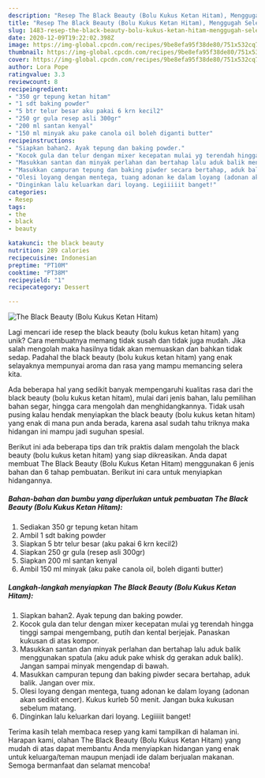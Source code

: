 ```yaml
---
description: "Resep The Black Beauty (Bolu Kukus Ketan Hitam), Menggugah Selera"
title: "Resep The Black Beauty (Bolu Kukus Ketan Hitam), Menggugah Selera"
slug: 1483-resep-the-black-beauty-bolu-kukus-ketan-hitam-menggugah-selera
date: 2020-12-09T19:22:02.398Z
image: https://img-global.cpcdn.com/recipes/9be8efa95f38de80/751x532cq70/the-black-beauty-bolu-kukus-ketan-hitam-foto-resep-utama.jpg
thumbnail: https://img-global.cpcdn.com/recipes/9be8efa95f38de80/751x532cq70/the-black-beauty-bolu-kukus-ketan-hitam-foto-resep-utama.jpg
cover: https://img-global.cpcdn.com/recipes/9be8efa95f38de80/751x532cq70/the-black-beauty-bolu-kukus-ketan-hitam-foto-resep-utama.jpg
author: Lora Pope
ratingvalue: 3.3
reviewcount: 8
recipeingredient:
- "350 gr tepung ketan hitam"
- "1 sdt baking powder"
- "5 btr telur besar aku pakai 6 krn kecil2"
- "250 gr gula resep asli 300gr"
- "200 ml santan kenyal"
- "150 ml minyak aku pake canola oil boleh diganti butter"
recipeinstructions:
- "Siapkan bahan2. Ayak tepung dan baking powder."
- "Kocok gula dan telur dengan mixer kecepatan mulai yg terendah hingga tinggi sampai mengembang, putih dan kental berjejak. Panaskan kukusan di atas kompor."
- "Masukkan santan dan minyak perlahan dan bertahap lalu aduk balik menggunakan spatula (aku aduk pake whisk dg gerakan aduk balik). Jangan sampai minyak mengendap di bawah."
- "Masukkan campuran tepung dan baking piwder secara bertahap, aduk balik. Jangan over mix."
- "Olesi loyang dengan mentega, tuang adonan ke dalam loyang (adonan akan sedikit encer). Kukus kurleb 50 menit. Jangan buka kukusan sebelum matang."
- "Dinginkan lalu keluarkan dari loyang. Legiiiiit banget!"
categories:
- Resep
tags:
- the
- black
- beauty

katakunci: the black beauty 
nutrition: 289 calories
recipecuisine: Indonesian
preptime: "PT10M"
cooktime: "PT38M"
recipeyield: "1"
recipecategory: Dessert

---
```



![The Black Beauty (Bolu Kukus Ketan Hitam)](https://img-global.cpcdn.com/recipes/9be8efa95f38de80/751x532cq70/the-black-beauty-bolu-kukus-ketan-hitam-foto-resep-utama.jpg)

Lagi mencari ide resep the black beauty (bolu kukus ketan hitam) yang unik? Cara membuatnya memang tidak susah dan tidak juga mudah. Jika salah mengolah maka hasilnya tidak akan memuaskan dan bahkan tidak sedap. Padahal the black beauty (bolu kukus ketan hitam) yang enak selayaknya mempunyai aroma dan rasa yang mampu memancing selera kita.

Ada beberapa hal yang sedikit banyak mempengaruhi kualitas rasa dari the black beauty (bolu kukus ketan hitam), mulai dari jenis bahan, lalu pemilihan bahan segar, hingga cara mengolah dan menghidangkannya. Tidak usah pusing kalau hendak menyiapkan the black beauty (bolu kukus ketan hitam) yang enak di mana pun anda berada, karena asal sudah tahu triknya maka hidangan ini mampu jadi suguhan spesial.




Berikut ini ada beberapa tips dan trik praktis dalam mengolah the black beauty (bolu kukus ketan hitam) yang siap dikreasikan. Anda dapat membuat The Black Beauty (Bolu Kukus Ketan Hitam) menggunakan 6 jenis bahan dan 6 tahap pembuatan. Berikut ini cara untuk menyiapkan hidangannya.

<!--inarticleads1-->

##### Bahan-bahan dan bumbu yang diperlukan untuk pembuatan The Black Beauty (Bolu Kukus Ketan Hitam):

1. Sediakan 350 gr tepung ketan hitam
1. Ambil 1 sdt baking powder
1. Siapkan 5 btr telur besar (aku pakai 6 krn kecil2)
1. Siapkan 250 gr gula (resep asli 300gr)
1. Siapkan 200 ml santan kenyal
1. Ambil 150 ml minyak (aku pake canola oil, boleh diganti butter)




<!--inarticleads2-->

##### Langkah-langkah menyiapkan The Black Beauty (Bolu Kukus Ketan Hitam):

1. Siapkan bahan2. Ayak tepung dan baking powder.
1. Kocok gula dan telur dengan mixer kecepatan mulai yg terendah hingga tinggi sampai mengembang, putih dan kental berjejak. Panaskan kukusan di atas kompor.
1. Masukkan santan dan minyak perlahan dan bertahap lalu aduk balik menggunakan spatula (aku aduk pake whisk dg gerakan aduk balik). Jangan sampai minyak mengendap di bawah.
1. Masukkan campuran tepung dan baking piwder secara bertahap, aduk balik. Jangan over mix.
1. Olesi loyang dengan mentega, tuang adonan ke dalam loyang (adonan akan sedikit encer). Kukus kurleb 50 menit. Jangan buka kukusan sebelum matang.
1. Dinginkan lalu keluarkan dari loyang. Legiiiiit banget!




Terima kasih telah membaca resep yang kami tampilkan di halaman ini. Harapan kami, olahan The Black Beauty (Bolu Kukus Ketan Hitam) yang mudah di atas dapat membantu Anda menyiapkan hidangan yang enak untuk keluarga/teman maupun menjadi ide dalam berjualan makanan. Semoga bermanfaat dan selamat mencoba!

